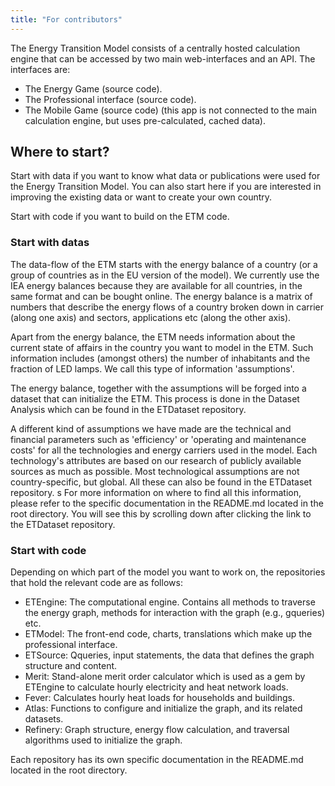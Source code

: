 ```yaml
---
title: "For contributors"
---
```


The Energy Transition Model consists of a centrally hosted calculation engine that can be accessed by two main web-interfaces and an API. The interfaces are:
* The Energy Game (source code).
* The Professional interface (source code).
* The Mobile Game (source code) (this app is not connected to the main calculation engine, but uses pre-calculated, cached data).

## Where to start? 
Start with data if you want to know what data or publications were used for the Energy Transition Model. You can also start here if you are interested in improving the existing data or want to create your own country.

Start with code if you want to build on the ETM code.

### Start with datas
The data-flow of the ETM starts with the energy balance of a country (or a group of countries as in the EU version of the model). We currently use the IEA energy balances because they are available for all countries, in the same format and can be bought online. The energy balance is a matrix of numbers that describe the energy flows of a country broken down in carrier (along one axis) and sectors, applications etc (along the other axis).

Apart from the energy balance, the ETM needs information about the current state of affairs in the country you want to model in the ETM. Such information includes (amongst others) the number of inhabitants and the fraction of LED lamps. We call this type of information 'assumptions'.

The energy balance, together with the assumptions will be forged into a dataset that can initialize the ETM. This process is done in the Dataset Analysis which can be found in the ETDataset repository.

A different kind of assumptions we have made are the technical and financial parameters such as 'efficiency' or 'operating and maintenance costs' for all the technologies and energy carriers used in the model. Each technology's attributes are based on our research of publicly available sources as much as possible. Most technological assumptions are not country-specific, but global. All these can also be found in the ETDataset repository.
s
For more information on where to find all this information, please refer to the specific documentation in the README.md located in the root directory. You will see this by scrolling down after clicking the link to the ETDataset repository.

### Start with code
Depending on which part of the model you want to work on, the repositories that hold the relevant code are as follows:

* ETEngine: The computational engine. Contains all methods to traverse the energy graph, methods for interaction with the graph (e.g., gqueries) etc.
* ETModel: The front-end code, charts, translations which make up the professional interface.
* ETSource: Qqueries, input statements, the data that defines the graph structure and content.
* Merit: Stand-alone merit order calculator which is used as a gem by ETEngine to calculate hourly electricity and heat network loads.
* Fever: Calculates hourly heat loads for households and buildings.
* Atlas: Functions to configure and initialize the graph, and its related datasets.
* Refinery: Graph structure, energy flow calculation, and traversal algorithms used to initialize the graph.

Each repository has its own specific documentation in the README.md located in the root directory.


